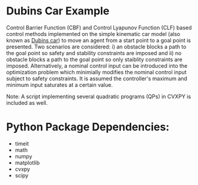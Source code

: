 # Dubins Car Example
Control Barrier Function (CBF) and Control Lyapunov Function (CLF) based control methods implemented on the simple kinematic car model (also known as [Dubins car](https://en.wikipedia.org/wiki/Dubins_path)) to move an agent from a start point to a goal point is presented. Two scenarios are considered: i) an obstacle blocks a path to the goal point so safety and stability constraints are imposed and ii) no obstacle blocks a path to the goal point so only staiblity constraints are imposed. Alternatively, a nominal control input can be introduced into the optimization problem which minimially modifies the nominal control input subject to safety constraints. It is assumed the controller's maximum and minimum input saturates at a certain value.

Note: A script implementing several quadratic programs (QPs) in CVXPY is included as well. 

# Python Package Dependencies:
- timeit
- math 
- numpy 
- matplotlib
- cvxpy 
- scipy 
